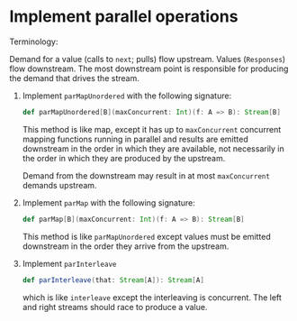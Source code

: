 # Implement parallel operations

Terminology:

Demand for a value (calls to `next`; pulls) flow upstream. Values (`Responses`) flow downstream. The most downstream point is responsible for producing the demand that drives the stream.


1. Implement `parMapUnordered` with the following signature:

   ```scala
   def parMapUnordered[B](maxConcurrent: Int)(f: A => B): Stream[B]
   ```
    
   This method is like map, except it has up to `maxConcurrent` concurrent
   mapping functions running in parallel and results are emitted downstream in
   the order in which they are available, not necessarily in the order in which
   they are produced by the upstream.

   Demand from the downstream may result in at most `maxConcurrent` demands
   upstream.


2. Implement `parMap` with the following signature:

   ```scala
   def parMap[B](maxConcurrent: Int)(f: A => B): Stream[B]
   ```
    
   This method is like `parMapUnordered` except values must be emitted
   downstream in the order they arrive from the upstream.
    
3. Implement `parInterleave`

   ```scala
   def parInterleave(that: Stream[A]): Stream[A]
   ```

   which is like `interleave` except the interleaving is concurrent. The left
   and right streams should race to produce a value.
